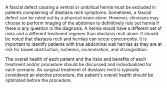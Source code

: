 A fascial defect causing a ventral or umbilical hernia must be excluded in patients complaining of diastasis recti symptoms. Sometimes, a fascial defect can be ruled out by a physical exam alone. However, clinicians may choose to perform imaging of the abdomen to definitively rule out hernia if there is any question in the diagnosis. A hernia would have a different set of risks and a different treatment regimen than diastasis recti alone. It should be noted that diastasis recti and hernias can occur concurrently. It is important to identify patients with true abdominal wall hernias as they are at risk for bowel obstruction, ischemia, incarceration, and strangulation.

The overall health of each patient and the risks and benefits of each treatment and/or procedure should be discussed and individualized for each scenario. As surgical treatment of diastasis recti is typically considered an elective procedure, the patient's overall health should be optimized before the procedure.